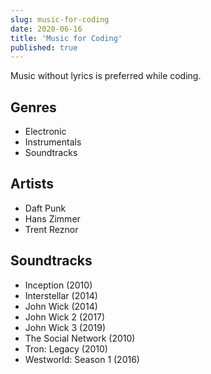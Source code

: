 ```yaml
---
slug: music-for-coding
date: 2020-06-16
title: 'Music for Coding'
published: true
---
```


Music without lyrics is preferred while coding.

<!--
Coding Music:
- arcade/games
- Halo
- James Newton Howard Stuff (another soundtrack dude like Hans Zimmer)
-->

## Genres

- Electronic
- Instrumentals
- Soundtracks

## Artists

- Daft Punk
- Hans Zimmer
- Trent Reznor

## Soundtracks

- Inception (2010)
- Interstellar (2014)
- John Wick (2014)
- John Wick 2 (2017)
- John Wick 3 (2019)
- The Social Network (2010)
- Tron: Legacy (2010)
- Westworld: Season 1 (2016)
